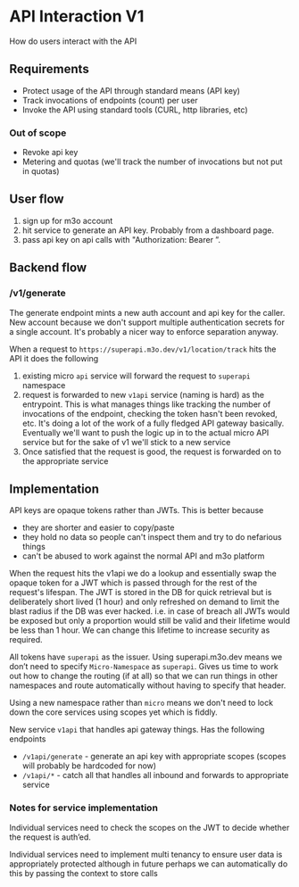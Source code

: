 # API Interaction V1

How do users interact with the API

## Requirements
- Protect usage of the API through standard means (API key) 
- Track invocations of endpoints (count) per user
- Invoke the API using standard tools (CURL, http libraries, etc)

### Out of scope
- Revoke api key
- Metering and quotas (we'll track the number of invocations but not put in quotas) 

## User flow
1. sign up for m3o account
2. hit service to generate an API key. Probably from a dashboard page. 
3. pass api key on api calls with "Authorization: Bearer <TOK>”.   

## Backend flow

### /v1/generate
The generate endpoint mints a new auth account and api key for the caller. New account because we don't support multiple authentication secrets for a single account. It's probably a nicer way to enforce separation anyway. 

When a request to `https://superapi.m3o.dev/v1/location/track` hits the API it does the following
1. existing micro `api` service will forward the request to `superapi` namespace
2. request is forwarded to new `v1api` service (naming is hard) as the entrypoint. This is what manages things like tracking the number of invocations of the endpoint, checking the token hasn't been revoked, etc. It's doing a lot of the work of a fully fledged API gateway basically. Eventually we'll want to push the logic up in to the actual micro API service but for the sake of v1 we'll stick to a new service
3. Once satisfied that the request is good, the request is forwarded on to the appropriate service

## Implementation
API keys are opaque tokens rather than JWTs. This is better because 
- they are shorter and easier to copy/paste
- they hold no data so people can't inspect them and try to do nefarious things
- can't be abused to work against the normal API and m3o platform

When the request hits the v1api we do a lookup and essentially swap the opaque token for a JWT which is passed through for the rest of the request's lifespan. The JWT is stored in the DB for quick retrieval but is deliberately short lived (1 hour) and only refreshed on demand to limit the blast radius if the DB was ever hacked. i.e. in case of breach all JWTs would be exposed but only a proportion would still be valid and their lifetime would be less than 1 hour. We can change this lifetime to increase security as required. 

All tokens have `superapi` as the issuer. Using superapi.m3o.dev means we don’t need to specify `Micro-Namespace` as `superapi`. Gives us time to work out how to change the routing (if at all) so that we can run things in other namespaces and route automatically without having to specify that header. 

Using a new namespace rather than `micro` means we don't need to lock down the core services using scopes yet which is fiddly.

New service `v1api` that handles api gateway things. Has the following endpoints
- `/v1api/generate` - generate an api key with appropriate scopes (scopes will probably be hardcoded for now)
- `/v1api/*` - catch all that handles all inbound and forwards to appropriate service 

### Notes for service implementation
Individual services need to check the scopes on the JWT to decide whether the request is auth’ed.

Individual services need to implement multi tenancy to ensure user data is appropriately protected although in future perhaps we can automatically do this by passing the context to store calls


